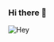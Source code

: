 ### Hi there 👋

![Hey](https://github-readme-stats.vercel.app/api?username=f6ck&show_icons=true&theme=dark)
